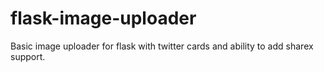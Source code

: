 # flask-image-uploader
Basic image uploader for flask with twitter cards and ability to add sharex support.

